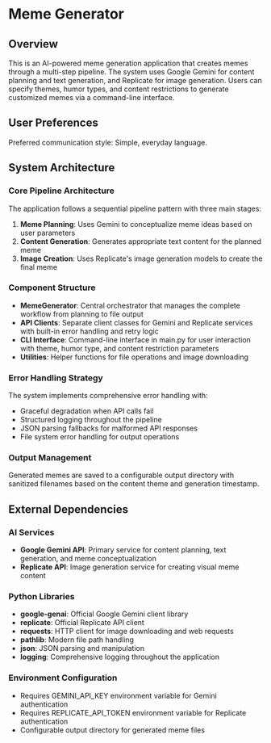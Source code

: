 # Meme Generator

## Overview

This is an AI-powered meme generation application that creates memes through a multi-step pipeline. The system uses Google Gemini for content planning and text generation, and Replicate for image generation. Users can specify themes, humor types, and content restrictions to generate customized memes via a command-line interface.

## User Preferences

Preferred communication style: Simple, everyday language.

## System Architecture

### Core Pipeline Architecture
The application follows a sequential pipeline pattern with three main stages:
1. **Meme Planning**: Uses Gemini to conceptualize meme ideas based on user parameters
2. **Content Generation**: Generates appropriate text content for the planned meme
3. **Image Creation**: Uses Replicate's image generation models to create the final meme

### Component Structure
- **MemeGenerator**: Central orchestrator that manages the complete workflow from planning to file output
- **API Clients**: Separate client classes for Gemini and Replicate services with built-in error handling and retry logic
- **CLI Interface**: Command-line interface in main.py for user interaction with theme, humor type, and content restriction parameters
- **Utilities**: Helper functions for file operations and image downloading

### Error Handling Strategy
The system implements comprehensive error handling with:
- Graceful degradation when API calls fail
- Structured logging throughout the pipeline
- JSON parsing fallbacks for malformed API responses
- File system error handling for output operations

### Output Management
Generated memes are saved to a configurable output directory with sanitized filenames based on the content theme and generation timestamp.

## External Dependencies

### AI Services
- **Google Gemini API**: Primary service for content planning, text generation, and meme conceptualization
- **Replicate API**: Image generation service for creating visual meme content

### Python Libraries
- **google-genai**: Official Google Gemini client library
- **replicate**: Official Replicate API client
- **requests**: HTTP client for image downloading and web requests
- **pathlib**: Modern file path handling
- **json**: JSON parsing and manipulation
- **logging**: Comprehensive logging throughout the application

### Environment Configuration
- Requires GEMINI_API_KEY environment variable for Gemini authentication
- Requires REPLICATE_API_TOKEN environment variable for Replicate authentication
- Configurable output directory for generated meme files